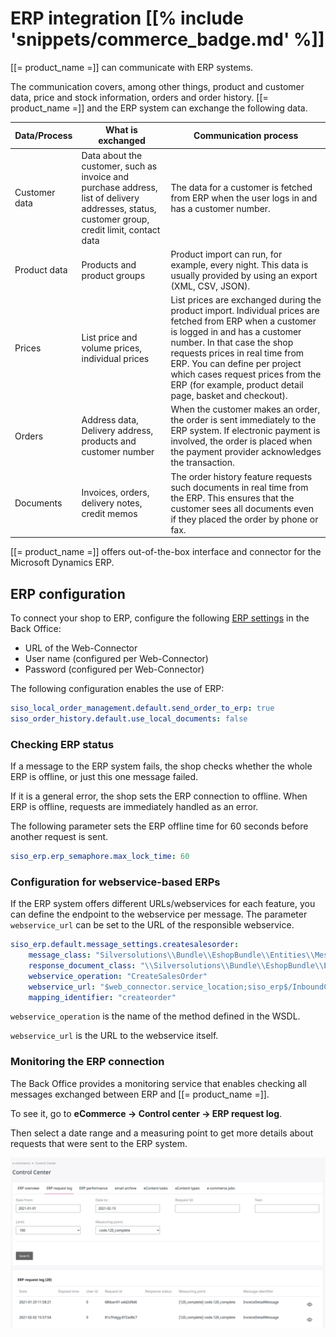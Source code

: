 # ERP integration [[% include 'snippets/commerce_badge.md' %]]

[[= product_name =]] can communicate with ERP systems. 

The communication covers, among other things, product and customer data, price and stock information, orders and order history.
[[= product_name =]] and the ERP system can exchange the following data.

|Data/Process|What is exchanged|Communication process|
|--- |--- |--- |
|Customer data|Data about the customer, such as invoice and purchase address, list of delivery addresses, status, customer group, credit limit, contact data|The data for a customer is fetched from ERP when the user logs in and has a customer number.|
|Product data|Products and product groups|Product import can run, for example, every night. This data is usually provided by using an export (XML, CSV, JSON).|
|Prices|List price and volume prices, individual prices|List prices are exchanged during the product import. Individual prices are fetched from ERP when a customer is logged in and has a customer number. In that case the shop requests prices in real time from ERP. You can define per project which cases request prices from the ERP (for example, product detail page, basket and checkout).|
|Orders|Address data, Delivery address, products and customer number|When the customer makes an order, the order is sent immediately to the ERP system. If electronic payment is involved, the order is placed when the payment provider acknowledges the transaction.|
|Documents|Invoices, orders, delivery notes, credit memos|The order history feature requests such documents in real time from the ERP. This ensures that the customer sees all documents even if they placed the order by phone or fax.|

[[= product_name =]] offers out-of-the-box interface and connector for the Microsoft Dynamics ERP.

## ERP configuration

To connect your shop to ERP, configure the following [ERP settings](../shop_configuration.md#erp) in the Back Office:

- URL of the Web-Connector
- User name (configured per Web-Connector)
- Password (configured per Web-Connector)

The following configuration enables the use of ERP:

``` yaml
siso_local_order_management.default.send_order_to_erp: true
siso_order_history.default.use_local_documents: false
```

### Checking ERP status

If a message to the ERP system fails, the shop checks whether the whole ERP is offline, or just this one message failed.

If it is a general error, the shop sets the ERP connection to offline.
When ERP is offline, requests are immediately handled as an error. 

The following parameter sets the ERP offline time for 60 seconds before another request is sent. 

``` yaml
siso_erp.erp_semaphore.max_lock_time: 60
```

### Configuration for webservice-based ERPs

If the ERP system offers different URLs/webservices for each feature,
you can define the endpoint to the webservice per message.
The parameter `webservice_url` can be set to the URL of the responsible webservice.  

``` yaml
siso_erp.default.message_settings.createsalesorder:
    message_class: "Silversolutions\\Bundle\\EshopBundle\\Entities\\Messages\\CreateSalesOrderMessage"
    response_document_class: "\\Silversolutions\\Bundle\\EshopBundle\\Entities\\Messages\\Document\\OrderResponse"
    webservice_operation: "CreateSalesOrder"
    webservice_url: "$web_connector.service_location;siso_erp$/InboundCreateOrderIISWebService.svc?wsdl"
    mapping_identifier: "createorder"
```

`webservice_operation` is the name of the method defined in the WSDL.

`webservice_url` is the URL to the webservice itself.

### Monitoring the ERP connection

The Back Office provides a monitoring service that enables checking all messages exchanged between ERP and [[= product_name =]].

To see it, go to **eCommerce -> Control center -> ERP request log**.

Then select a date range and a measuring point to get more details about requests that were sent to the ERP system.

![](../img/erp_request_log.png)
